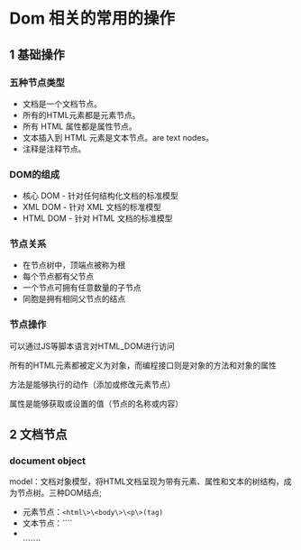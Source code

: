 # Dom 相关的常用的操作

## 1 基础操作

### 五种节点类型

* 文档是一个文档节点。
* 所有的HTML元素都是元素节点。
* 所有 HTML 属性都是属性节点。
* 文本插入到 HTML 元素是文本节点。are text nodes。
* 注释是注释节点。

### DOM的组成

- 核心 DOM - 针对任何结构化文档的标准模型
- XML DOM - 针对 XML 文档的标准模型
- HTML DOM - 针对 HTML 文档的标准模型

### 节点关系

- 在节点树中，顶端点被称为根
- 每个节点都有父节点
- 一个节点可拥有任意数量的子节点
- 同胞是拥有相同父节点的结点

### 节点操作

可以通过JS等脚本语言对HTML_DOM进行访问

所有的HTML元素都被定义为对象，而编程接口则是对象的方法和对象的属性

方法是能够执行的动作（添加或修改元素节点）

属性是能够获取或设置的值（节点的名称或内容）

## 2 文档节点

### document object

model：文档对象模型，将HTML文档呈现为带有元素、属性和文本的树结构，成为节点树。三种DOM结点;

* 元素节点：`<html\>\<body\>\<p\>(tag)`
* 文本节点：````<li></li>```````<script><css>```
* 属性节点：元素属性 `<a href = "http://">`其中href即为元素的属性

![713150815405.png](media/41b23d86a383cc654da42e8957b33725.png)

![724101446557.png](media/75813153285d5ceb04c812e98c3b33a1.png)

#### 节点属性

* nodeName：

  * 元素节点的 nodeName 与标签名相同
  * 属性节点的 nodeName 是属性的名称
  * 文本节点的 nodeName 永远是#text
  * 文档节点的 nodeName 永远是#document
* nodeType：

  * 节点类型1-\>元素节点；
  * 2-\>属性节点；
  * 3-\>文本节点
* nodeValue：节点值，元素节点返回null，属性节点返回属性值，文本节点返回文本内容

  * 元素节点的 nodeValue 是 undefined 或 null
  * 文本节点的 nodeValue 是文本自身
  * 属性节点的 nodeValue 是属性的值
* childNodes：返回子节点数组（只有元素节点有子节点）
* firstChild：返回第一个子节点
* lastChild：返回最后一个子节点
* nextSibling：返回下一个兄弟节点
* previousSibling：返回节点的上一个兄弟节点
* parentNode：返回节点的父节点。

### 节点方法

document对象的节点方法

* write()：写入内容到文档
* getElementBYId()：返回指定ID的元素
* getElementsByTagName()：返回带有制定标签名的所有元素（是一个数组）
* get/setAttribute('key', 'value')：返回设置属性节点

其他元素的结点方法：

| 节点方法                         | 说明                           |
| -------------------------------- | ------------------------------ |
| createElenment('tafName')        | 创建元素节点                   |
| createTextNode(‘text’)         | 创建文本节点                   |
| appendChild(o)                   | 在父节点末尾附加子节点         |
| reateDocumentFragment()          | 创建文档片段                   |
| removeChild(oP)                  | 删除节点                       |
| replaceChild(newOp,targetOp)     | 替换节点                       |
| insertBefore(newOp,targerOp)     | 已有的子节点前插入一个新的节点 |
| insertAfter(newOp,targetOp)      | 已有的子节点后插入一个新的节点 |
| get/setAttribute('key', 'value') | 设置或得到属性节点             |
| clonNode(true/false)             | 复制节点                       |

元素内容

* innerHTML（替换时包括其中的html标签）
* innerText（替换时只有其中的文本内容）

元素样式

方法：

* style属性，能够创建新的属性并赋值
* className属性，只能改变标签的类属性，使用已经有的类来改变标签的属性

语法：

* object.style.property = new style;
* object.style.className = "class"

## 3 页面设置

### 页面尺寸

宽高尺寸

* clientWidth / clientHeight窗口的宽度高度
* scrollWidth / scrollHeight文档内容的高度宽度
* offsetWidth / offsetHeight文档内容的高度宽度

坐标位置

* scrollleft / scrollTop滚轴的水平便宜距离，垂直偏移距离
* offsetLeft / offsetTop对象与页面的边距
* event.clientX / event.clientY事件触发时，鼠标指针对窗口的水平垂直坐标(event为时间)

> 注意事项：documentElement是整个节点树的根节点root，即html标签，document.body也是document能直接调用的属性标签

语法：

* object.offsetLeft/oobject.offsetTop

## 4 节点遍历


### 父子节点

childNode

* 使用语法：elementNode.childNodes

> 注意事项：空白节点会被浏览器但顾总文本节点

firstChild lastChild

* 使用语法：node.firstChild node.lastChild

parentNode

* 使用语法:elementNode.parentNode

## 5 节点操作

### 主要方法

| 方法                     | 描述                                                            |
| ------------------------ | --------------------------------------------------------------- |
| getElementById()         | 返回带有指定 ID 的元素。                                        |
| getElementsByTagName()   | 返回包含带有指定标签名称的所有元素的节点列表（集合/节点数组）。 |
| getElementsByClassName() | 返回包含带有指定类名的所有元素的节点列表。                      |
| appendChild()            | 把新的子节点添加到指定节点。                                    |
| removeChild()            | 删除子节点。                                                    |
| replaceChild()           | 替换子节点。                                                    |
| insertBefore()           | 在指定的子节点前面插入新的子节点。                              |
| createAttribute()        | 创建属性节点。                                                  |
| createElement()          | 创建元素节点。                                                  |
| createTextNode()         | 创建文本节点。                                                  |
| getAttribute()           | 返回指定的属性值。                                              |
| setAttribute()           | 把指定属性设置或修改为指定的值。                                |

属性：

innerHTML //元素节点的文本值

parentNode//元素节点的父节点

childNodes//元素节点的子节点

atrributes//元素节点的属性节点

nodeName属性规定节点的名称（只读）

nodeValue规定节点的值

### nodeType属性返回节点的类型

| 元素类型 | NodeType |
| -------- | -------- |
| 元素     | 1        |
| 属性     | 2        |
| 文本     | 3        |
| 注释     | 8        |
| 文档     | 9        |

> 在这里，将html中的各个部分解析成节点的概念，有助于通过结点树建立节点关系模型，非常好，而且简单。然后，有将html中各个部分，定义成对象，并且定义了对象的属性和方法，能够很轻松的完成对元素的访问和操作。提到对象，联系C++中的知识，可以知道，对象，主要包括数据成员和成员函数，前者就是对象的属性，后者是对象的方法。然后再说一下这里的DOM的理解，文档对象模型。简单的说，就是讲整个html文档中的所有元素，定义成节点和对象的过程并且通过这种定义，简化并且系统的表达了对html的访问和操作。

### DOM中相关的事件

.onclick=function(){displayDate()};

onclick="displayDate()"

onload="checkCookies()"

onchange="upperCase()"

onmouseover onmouseout

onmousedown onmouseup

